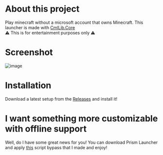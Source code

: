 # About this project
Play minecraft without a microsoft account that owns Minecraft. This launcher is made with [CmlLib.Core](https://github.com/CmlLib/CmlLib.Core)<br>
⚠️ This is for entertainment purposes only ⚠️

# Screenshot
![image](https://github.com/antunnitraj/OfflineMinecraftLauncher/assets/69330974/3c50c620-81e9-401d-99b8-e5209c3303d2)

# Installation
Download a latest setup from the [Releases](https://github.com/antunnitraj/OfflineMinecraftLauncher/releases) and install it!

# I want something more customizable with offline support
Well, do I have some great news for you! You can download Prism Launcher and apply [this](https://github.com/antunnitraj/Prism-Launcher-PolyMC-Offline-Bypass) script bypass that I made and enjoy!
